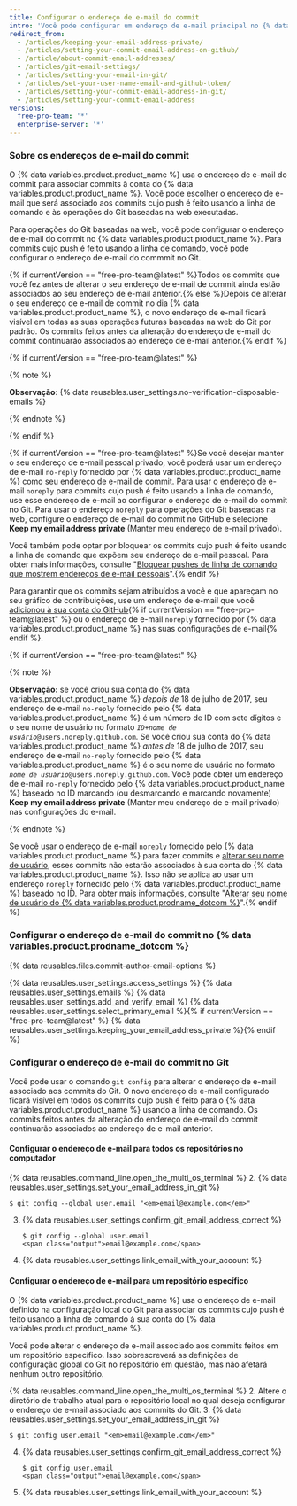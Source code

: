 ```yaml
---
title: Configurar o endereço de e-mail do commit
intro: 'Você pode configurar um endereço de e-mail principal no {% data variables.product.product_name %} associado às opções do Git baseadas na web executadas, como edições e merges.'
redirect_from:
  - /articles/keeping-your-email-address-private/
  - /articles/setting-your-commit-email-address-on-github/
  - /article/about-commit-email-addresses/
  - /articles/git-email-settings/
  - /articles/setting-your-email-in-git/
  - /articles/set-your-user-name-email-and-github-token/
  - /articles/setting-your-commit-email-address-in-git/
  - /articles/setting-your-commit-email-address
versions:
  free-pro-team: '*'
  enterprise-server: '*'
---
```


### Sobre os endereços de e-mail do commit

O {% data variables.product.product_name %} usa o endereço de e-mail do commit para associar commits à conta do {% data variables.product.product_name %}. Você pode escolher o endereço de e-mail que será associado aos commits cujo push é feito usando a linha de comando e às operações do Git baseadas na web executadas.

Para operações do Git baseadas na web, você pode configurar o endereço de e-mail do commit no {% data variables.product.product_name %}. Para commits cujo push é feito usando a linha de comando, você pode configurar o endereço de e-mail do commmit no Git.

{% if currentVersion == "free-pro-team@latest" %}Todos os commits que você fez antes de alterar o seu endereço de e-mail de commit ainda estão associados ao seu endereço de e-mail anterior.{% else %}Depois de alterar o seu endereço de e-mail de commit no dia {% data variables.product.product_name %}, o novo endereço de e-mail ficará visível em todas as suas operações futuras baseadas na web do Git por padrão. Os commits feitos antes da alteração do endereço de e-mail do commit continuarão associados ao endereço de e-mail anterior.{% endif %}

{% if currentVersion == "free-pro-team@latest" %}

{% note %}

**Observação**: {% data reusables.user_settings.no-verification-disposable-emails %}

{% endnote %}

{% endif %}

{% if currentVersion == "free-pro-team@latest" %}Se você desejar manter o seu endereço de e-mail pessoal privado, você poderá usar um endereço de e-mail `no-reply` fornecido por {% data variables.product.product_name %} como seu endereço de e-mail de commit. Para usar o endereço de e-mail `noreply` para commits cujo push é feito usando a linha de comando, use esse endereço de e-mail ao configurar o endereço de e-mail do commit no Git. Para usar o endereço `noreply` para operações do Git baseadas na web, configure o endereço de e-mail do commit no GitHub e selecione **Keep my email address private** (Manter meu endereço de e-mail privado).

Você também pode optar por bloquear os commits cujo push é feito usando a linha de comando que expõem seu endereço de e-mail pessoal. Para obter mais informações, consulte "[Bloquear pushes de linha de comando que mostrem endereços de e-mail pessoais](/articles/blocking-command-line-pushes-that-expose-your-personal-email-address)".{% endif %}

Para garantir que os commits sejam atribuídos a você e que apareçam no seu gráfico de contribuições, use um endereço de e-mail que você [adicionou à sua conta do GitHub](/articles/adding-an-email-address-to-your-github-account/){% if currentVersion == "free-pro-team@latest" %} ou o endereço de e-mail `noreply` fornecido por {% data variables.product.product_name %} nas suas configurações de e-mail{% endif %}.

{% if currentVersion == "free-pro-team@latest" %}

{% note %}

**Observação:** se você criou sua conta do {% data variables.product.product_name %} _depois de_ 18 de julho de 2017, seu endereço de e-mail `no-reply` fornecido pelo {% data variables.product.product_name %} é um número de ID com sete dígitos e o seu nome de usuário no formato <code><em>ID+nome de usuário</em>@users.noreply.github.com</code>. Se você criou sua conta do {% data variables.product.product_name %} _antes de_ 18 de julho de 2017, seu endereço de e-mail `no-reply` fornecido pelo {% data variables.product.product_name %} é o seu nome de usuário no formato <code><em>nome de usuário</em>@users.noreply.github.com</code>. Você pode obter um endereço de e-mail `no-reply` fornecido pelo {% data variables.product.product_name %} baseado no ID marcando (ou desmarcando e marcando novamente) **Keep my email address private** (Manter meu endereço de e-mail privado) nas configurações do e-mail.

{% endnote %}

Se você usar o endereço de e-mail `noreply` fornecido pelo {% data variables.product.product_name %} para fazer commits e [alterar seu nome de usuário](/articles/changing-your-github-username), esses commits não estarão associados à sua conta do {% data variables.product.product_name %}. Isso não se aplica ao usar um endereço `noreply` fornecido pelo {% data variables.product.product_name %} baseado no ID. Para obter mais informações, consulte "[Alterar seu nome de usuário do {% data variables.product.prodname_dotcom %}](/articles/changing-your-github-username)".{% endif %}

### Configurar o endereço de e-mail do commit no {% data variables.product.prodname_dotcom %}

{% data reusables.files.commit-author-email-options %}

{% data reusables.user_settings.access_settings %}
{% data reusables.user_settings.emails %}
{% data reusables.user_settings.add_and_verify_email %}
{% data reusables.user_settings.select_primary_email %}{% if currentVersion == "free-pro-team@latest" %}
{% data reusables.user_settings.keeping_your_email_address_private %}{% endif %}

### Configurar o endereço de e-mail do commit no Git

Você pode usar o comando `git config` para alterar o endereço de e-mail associado aos commits do Git. O novo endereço de e-mail configurado ficará visível em todos os commits cujo push é feito para o {% data variables.product.product_name %} usando a linha de comando. Os commits feitos antes da alteração do endereço de e-mail do commit continuarão associados ao endereço de e-mail anterior.

#### Configurar o endereço de e-mail para todos os repositórios no computador

{% data reusables.command_line.open_the_multi_os_terminal %}
2. {% data reusables.user_settings.set_your_email_address_in_git %}
   ```shell
   $ git config --global user.email "<em>email@example.com</em>"
   ```
3. {% data reusables.user_settings.confirm_git_email_address_correct %}
   ```shell
   $ git config --global user.email
   <span class="output">email@example.com</span>
   ```
4. {% data reusables.user_settings.link_email_with_your_account %}

#### Configurar o endereço de e-mail para um repositório específico

O {% data variables.product.product_name %} usa o endereço de e-mail definido na configuração local do Git para associar os commits cujo push é feito usando a linha de comando à sua conta do {% data variables.product.product_name %}.

Você pode alterar o endereço de e-mail associado aos commits feitos em um repositório específico. Isso sobrescreverá as definições de configuração global do Git no repositório em questão, mas não afetará nenhum outro repositório.

{% data reusables.command_line.open_the_multi_os_terminal %}
2. Altere o diretório de trabalho atual para o repositório local no qual deseja configurar o endereço de e-mail associado aos commits do Git.
3. {% data reusables.user_settings.set_your_email_address_in_git %}
   ```shell
   $ git config user.email "<em>email@example.com</em>"
   ```
4. {% data reusables.user_settings.confirm_git_email_address_correct %}
   ```shell
   $ git config user.email
   <span class="output">email@example.com</span>
   ```
5. {% data reusables.user_settings.link_email_with_your_account %}
